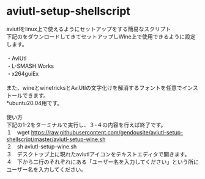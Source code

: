 # aviutl-setup-shellscript

aviutlをlinux上で使えるようにセットアップをする簡易なスクリプト<br>
下記のをダウンロードしてきてセットアップしWine上で使用できるように設定します。<br>
<br>
・AviUtl<br>
・L-SMASH Works<br>
・x264guiEx<br>
<br>
また、wineとwinetricksとAviUtlの文字化けを解消するフォントを任意でインストールできます。<br>
*ubuntu20.04用です。<br>
<br>
使い方<br>
下記の1-2をターミナルで実行し、３-４の内容を行えば終了です。<br>
１　wget https://raw.githubusercontent.com/gendousite/aviutl-setup-shellscript/master/aviutl-setup-wine.sh<br>
２　sh aviutl-setup-wine.sh<br>
３　デスクトップ上に現れたaviutlアイコンをテキストエディタで開きます。<br>
４　下から二行のそれぞれにある「ユーザー名を入力してください」という所にユーザー名を入力してください。<br>
